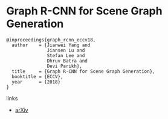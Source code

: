 # Graph R-CNN for Scene Graph Generation

```
@inproceedings{graph_rcnn_eccv18,
  author    = {Jianwei Yang and
               Jiansen Lu and
               Stefan Lee and
               Dhruv Batra and
               Devi Parikh},
  title     = {Graph R-CNN for Scene Graph Generation},
  booktitle = {ECCV},
  year      = {2018}
}
```

links
- [arXiv](https://arxiv.org/abs/1808.00191)
